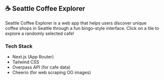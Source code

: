 ## ☕ Seattle Coffee Explorer

Seattle Coffee Explorer is a web app that helps users discover unique coffee shops in Seattle through a fun bingo-style interface. Click on a tile to explore a randomly selected cafe!

### Tech Stack
- Next.js (App Router)
- Tailwind CSS
- Overpass API (for cafe data)
- Cheerio (for web scraping OG images)
##
